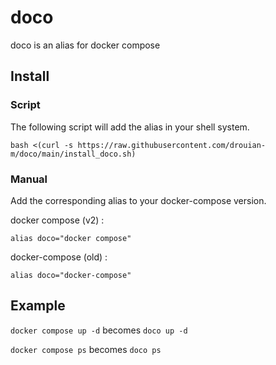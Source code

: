 # doco
doco is an alias for docker compose

## Install

### Script

The following script will add the alias in your shell system.

```shell
bash <(curl -s https://raw.githubusercontent.com/drouian-m/doco/main/install_doco.sh)
```

### Manual

Add the corresponding alias to your docker-compose version.

docker compose (v2) :

```shell
alias doco="docker compose"
```

docker-compose (old) :

```shell
alias doco="docker-compose"
```

## Example

`docker compose up -d` becomes `doco up -d`

`docker compose ps` becomes `doco ps`
